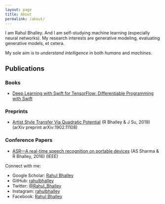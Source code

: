 ```yaml
---
layout: page
title: About
permalink: /about/
---
```

<!-- Global site tag (gtag.js) - Google Analytics -->
<script async src="https://www.googletagmanager.com/gtag/js?id=UA-92970395-1"></script>
<script>
  window.dataLayer = window.dataLayer || [];
  function gtag(){dataLayer.push(arguments);}
  gtag('js', new Date());

  gtag('config', 'UA-92970395-1');
</script>

I am Rahul Bhalley. And I am self-studying machine learning (especially neural networks). My research interests are generative modeling, evaluating generative models, et cetera.

My sole aim is to *understand intelligence* in both *humans* and *machines*.

## Publications

### Books
- [Deep Learning with Swift for TensorFlow: Differentiable Programming with Swift](https://link.springer.com/book/10.1007%2F978-1-4842-6330-3)

### Preprints
- [Artist Style Transfer Via Quadratic Potential](https://arxiv.org/abs/1902.11108) (R Bhalley & J Su, 2019) (arXiv preprint arXiv:1902.11108)

### Conference Papers
- [ASR—A real-time speech recognition on portable devices](https://ieeexplore.ieee.org/abstract/document/7749004/) (AS Sharma & R Bhalley, 2016) (IEEE)

Connect with me:
- Google Scholar: [Rahul Bhalley][google-scholar]
- GitHub: [rahulbhalley][github]
- Twitter: [@Rahul_Bhalley][twiiter]
- Instagram: [rahulbhalley][instagram]
- Facebook: [Rahul Bhalley][facebook]

[google-scholar]:   https://scholar.google.co.in/citations?user=5hIJB7oAAAAJ&hl=en
[github]:           https://www.github.com/rahulbhalley
[twiiter]:          https://www.twitter.com/@Rahul_Bhalley
[instagram]:        https://www.instagram.com/rahulbhalley
[facebook]:         https://www.facebook.com/realcodeboy
